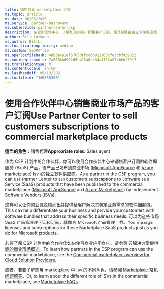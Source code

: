 ```yaml
---
title: 销售商业 marketplace 订阅
ms.topic: article
ms.date: 06/03/2020
ms.service: partner-dashboard
ms.subservice: partnercenter-csp
description: 在合作伙伴中心，了解如何向客户销售客户订阅，使其能够由独立软件供应商 (Isv) 发布到商业市场。
author: BillLinzbach
ms.author: BillLi
ms.localizationpriority: medium
ms.custom: SEOMAY.20
ms.openlocfilehash: 4ab3aca1ef576501fcc6b912b83cfeccbf029022
ms.sourcegitcommit: 7a6836bd962d5b426a8cb34a9132a87cbbbf39f7
ms.translationtype: MT
ms.contentlocale: zh-CN
ms.lasthandoff: 05/13/2021
ms.locfileid: "109855380"
---
```

# <a name="use-partner-center-to-sell-customers-subscriptions-to-commercial-marketplace-products"></a><span data-ttu-id="84f34-103">使用合作伙伴中心销售商业市场产品的客户订阅</span><span class="sxs-lookup"><span data-stu-id="84f34-103">Use Partner Center to sell customers subscriptions to commercial marketplace products</span></span>

<span data-ttu-id="84f34-104">**适当的角色**：销售代理</span><span class="sxs-lookup"><span data-stu-id="84f34-104">**Appropriate roles**: Sales agent</span></span>

<span data-ttu-id="84f34-105">作为 CSP 计划中的合作伙伴，你可以使用合作伙伴中心来销售客户订阅的软件即服务 (SaaS) 产品，该产品已发布到商业市场 ([Microsoft AppSource](https://appsource.microsoft.com/) 和 [Azure marketplace](https://azuremarketplace.microsoft.com/)) Isv (的独立软件供应商。</span><span class="sxs-lookup"><span data-stu-id="84f34-105">As a partner in the CSP program, you can use Partner Center to sell customers subscriptions to Software as a Service (SaaS) products that have been published to the commercial marketplace ([Microsoft AppSource](https://appsource.microsoft.com/) and [Azure Marketplace](https://azuremarketplace.microsoft.com/)) by Independent Software Vendors (ISVs).</span></span>

<span data-ttu-id="84f34-106">这样可以让你的业务脱颖而出并提供给客户解决其特定业务需求的软件捆绑包。</span><span class="sxs-lookup"><span data-stu-id="84f34-106">This can help differentiate your business and provide your customers with software bundles that address their specific business needs.</span></span> <span data-ttu-id="84f34-107">可以为这些市场 SaaS 产品管理许可证和订阅，就像为 Microsoft 产品管理一样。</span><span class="sxs-lookup"><span data-stu-id="84f34-107">You manage licenses and subscriptions for these Marketplace SaaS products just as you do for Microsoft products.</span></span>

<span data-ttu-id="84f34-108">若要了解 CSP 计划中的合作伙伴如何使用商业应用商店，请参阅 [云解决方案提供商的商业市场概述](csp-commercial-marketplace-overview.md)。</span><span class="sxs-lookup"><span data-stu-id="84f34-108">To learn how partners in the CSP program can use the commercial marketplace, see the [Commercial marketplace overview for Cloud Solution Providers](csp-commercial-marketplace-overview.md).</span></span>

<span data-ttu-id="84f34-109">或者，若要了解商用 marketplace 中 Isv 的不同角色，请参阅 [Marketplace 常见问题解答](/azure/marketplace/marketplace-faq-publisher-guide)。</span><span class="sxs-lookup"><span data-stu-id="84f34-109">Or, to learn about the different role of ISVs in the commercial marketplace, see [Marketplace FAQs](/azure/marketplace/marketplace-faq-publisher-guide).</span></span>